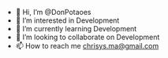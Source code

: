- 👋 Hi, I’m @DonPotaoes
- 👀 I’m interested in Development
- 🌱 I’m currently learning Development
- 💞️ I’m looking to collaborate on Development
- 📫 How to reach me chrisys.ma@gmail.com

<!---
DonPotaoes/DonPotaoes is a ✨ special ✨ repository because its `README.md` (this file) appears on your GitHub profile.
You can click the Preview link to take a look at your changes.
--->
